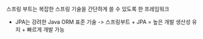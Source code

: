 스프링 부트는 복잡한 스프링 기술을 간단하게 쓸 수 있도록 한 프레임워크
- JPA는 강려한 Java ORM 표준 기술
-> 스프링부트 + JPA = 높은 개발 생산성 유지 + 빠르게 개발 가능